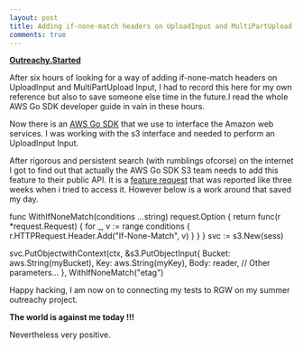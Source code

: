 ```yaml
---
layout: post
title: Adding if-none-match headers on UploadInput and MultiPartUpload Input the Golang way.
comments: true
---
```


**[Outreachy.Started](https://github.com/nanjekyejoannah/Outreachy-RGW-testing)**

After six hours of looking for a way of adding if-none-match headers on UploadInput and MultiPartUpload Input, I had to record this here for my own reference but also to save someone else time in the future.I read the whole AWS Go SDK developer guide in vain in these hours.

Now there is an [AWS Go SDK](https://github.com/aws/aws-sdk-go) that we use to interface  the Amazon web services. I was working with the s3 interface and needed to perform an UploadInput Input.

After rigorous and persistent search (with rumblings ofcorse) on the internet I got to find out that actually the AWS Go SDK S3 team needs to add this feature to their public API. It is a [feature request](https://www.bountysource.com/issues/45142786-feature-request-ifnonematch) that was reported like three weeks when i tried to access it. However below is a work around that saved my day.

func WithIfNoneMatch(conditions ...string) request.Option {
    return func(r *request.Request) {
       for _, v := range conditions {
            r.HTTPRequest.Header.Add("If-None-Match", v)
       }
    }
}
svc := s3.New(sess)

svc.PutObjectwithContext(ctx, &s3.PutObjectInput{
    Bucket: aws.String(myBucket),
    Key:      aws.String(myKey),
    Body:    reader,
    // Other parameters...
}, WithIfNoneMatch("etag")

Happy hacking, I am now on to connecting my tests to RGW on my summer outreachy project. 

**The world is against me today !!!** 

Nevertheless very positive.